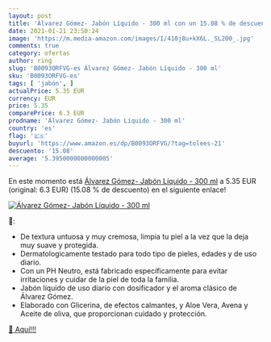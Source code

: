 ```yaml
---
layout: post
title: 'Álvarez Gómez- Jabón Líquido - 300 ml con un 15.08 % de descuento'
date: 2021-01-21 23:50:24
image: 'https://m.media-amazon.com/images/I/410j8u+kX6L._SL200_.jpg'
comments: true
category: ofertas
author: ring
slug: 'B0093ORFVG-es Álvarez Gómez- Jabón Líquido - 300 ml'
sku: 'B0093ORFVG-es'
tags: [ 'jabón', ]
actualPrice: 5.35 EUR
currency: EUR
price: 5.35
comparePrice: 6.3 EUR
prodname: 'Álvarez Gómez- Jabón Líquido - 300 ml'
country: 'es'
flag: '🇪🇸'
buyurl: 'https://www.amazon.es/dp/B0093ORFVG/?tag=tolees-21'
descuento: '15.08'
average: '5.3950000000000005'
---
```


En este momento está [Álvarez Gómez- Jabón Líquido - 300 ml](https://www.amazon.es/dp/B0093ORFVG/?tag=tolees-21) a 5.35 EUR (original: 6.3 EUR) (15.08 %  de descuento) en el siguiente enlace!

[![Álvarez Gómez- Jabón Líquido - 300 ml](https://m.media-amazon.com/images/I/410j8u+kX6L._SL200_.jpg)](https://www.amazon.es/dp/B0093ORFVG/?tag=tolees-21)

🔎:

- De textura untuosa y muy cremosa, limpia tu piel a la vez que la deja muy suave y protegida.
- Dermatologicamente testado para todo tipo de pieles, edades y de uso diario.
- Con un PH Neutro, está fabricado específicamente para evitar irritaciones y cuidar de la piel de toda la familia.
- Jabón líquido de uso diario con dosificador y el aroma clásico de Álvarez Gómez.
- Elaborado con Glicerina, de efectos calmantes, y Aloe Vera, Avena y Aceite de oliva, que proporcionan cuidado y protección.

[🛒 Aquí!!!](https://www.amazon.es/dp/B0093ORFVG/?tag=tolees-21)
